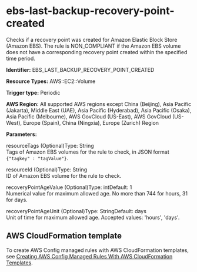 # ebs\-last\-backup\-recovery\-point\-created<a name="ebs-last-backup-recovery-point-created"></a>

Checks if a recovery point was created for Amazon Elastic Block Store \(Amazon EBS\)\. The rule is NON\_COMPLIANT if the Amazon EBS volume does not have a corresponding recovery point created within the specified time period\. 

**Identifier:** EBS\_LAST\_BACKUP\_RECOVERY\_POINT\_CREATED

**Resource Types:** AWS::EC2::Volume

**Trigger type:** Periodic

**AWS Region:** All supported AWS regions except China \(Beijing\), Asia Pacific \(Jakarta\), Middle East \(UAE\), Asia Pacific \(Hyderabad\), Asia Pacific \(Osaka\), Asia Pacific \(Melbourne\), AWS GovCloud \(US\-East\), AWS GovCloud \(US\-West\), Europe \(Spain\), China \(Ningxia\), Europe \(Zurich\) Region

**Parameters:**

resourceTags \(Optional\)Type: String  
Tags of Amazon EBS volumes for the rule to check, in JSON format `{"tagkey" : "tagValue"}`\.

resourceId \(Optional\)Type: String  
ID of Amazon EBS volume for the rule to check\.

recoveryPointAgeValue \(Optional\)Type: intDefault: 1  
Numerical value for maximum allowed age\. No more than 744 for hours, 31 for days\.

recoveryPointAgeUnit \(Optional\)Type: StringDefault: days  
Unit of time for maximum allowed age\. Accepted values: 'hours', 'days'\.

## AWS CloudFormation template<a name="w2aac12c33c15b9d183c17"></a>

To create AWS Config managed rules with AWS CloudFormation templates, see [Creating AWS Config Managed Rules With AWS CloudFormation Templates](aws-config-managed-rules-cloudformation-templates.md)\.